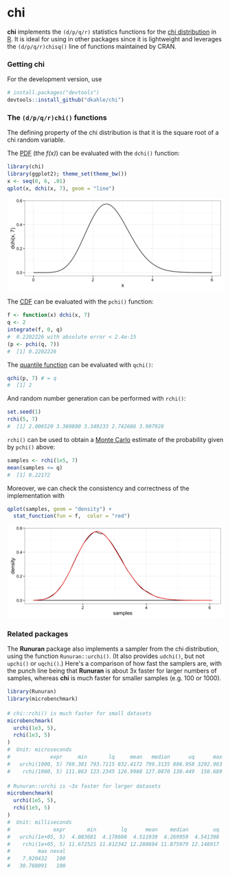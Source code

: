 <!-- README.md is generated from README.Rmd. Please edit that file -->
**chi**
=======

**chi** implements the `(d/p/q/r)` statistics functions for the [chi distribution](https://en.wikipedia.org/wiki/Chi_distribution) in [R](http://cran.r-project.org). It is ideal for using in other packages since it is lightweight and leverages the `(d/p/q/r)chisq()` line of functions maintained by CRAN.

### Getting **chi**

<!-- There are two ways to get __chi__.  For the [CRAN version](https://cran.r-project.org/package=chi), use -->
<!-- ```{r, eval=FALSE} -->
<!-- install.packages("chi") -->
<!-- ``` -->
For the development version, use

``` r
# install.packages("devtools")
devtools::install_github("dkahle/chi")
```

### The `(d/p/q/r)chi()` functions

The defining property of the chi distribution is that it is the square root of a chi random variable.

The [PDF](https://en.wikipedia.org/wiki/Probability_density_function) (the *f(x)*) can be evaluated with the `dchi()` function:

``` r
library(chi)
library(ggplot2); theme_set(theme_bw())
x <- seq(0, 6, .01)
qplot(x, dchi(x, 7), geom = "line")
```

![](figures/README-unnamed-chunk-3-1.png)

The [CDF](https://en.wikipedia.org/wiki/Cumulative_distribution_function) can be evaluated with the `pchi()` function:

``` r
f <- function(x) dchi(x, 7)
q <- 2
integrate(f, 0, q)
#  0.2202226 with absolute error < 2.4e-15
(p <- pchi(q, 7))
#  [1] 0.2202226
```

The [quantile function](https://en.wikipedia.org/wiki/Quantile_function) can be evaluated with `qchi()`:

``` r
qchi(p, 7) # = q
#  [1] 2
```

And random number generation can be performed with `rchi()`:

``` r
set.seed(1)
rchi(5, 7)
#  [1] 2.006520 3.389800 3.349233 2.742686 3.907928
```

`rchi()` can be used to obtain a [Monte Carlo](https://en.wikipedia.org/wiki/Monte_Carlo_method) estimate of the probability given by `pchi()` above:

``` r
samples <- rchi(1e5, 7)
mean(samples <= q)
#  [1] 0.22172
```

Moreover, we can check the consistency and correctness of the implementation with

``` r
qplot(samples, geom = "density") + 
  stat_function(fun = f,  color = "red")
```

![](figures/README-unnamed-chunk-8-1.png)

### Related packages

The **Runuran** package also implements a sampler from the chi distribution, using the function `Runuran::urchi()`. (It also provides `udchi()`, but not `upchi()` or `uqchi()`.) Here's a comparison of how fast the samplers are, with the punch line being that **Runuran** is about 3x faster for larger numbers of samples, whereas **chi** is much faster for smaller samples (e.g. 100 or 1000).

``` r
library(Runuran)
library(microbenchmark)

# chi::rchi() is much faster for small datasets
microbenchmark(
  urchi(1e3, 5),
  rchi(1e3, 5)
)
#  Unit: microseconds
#             expr     min       lq     mean   median      uq      max neval
#   urchi(1000, 5) 769.381 793.7115 832.4172 799.3135 806.958 3292.963   100
#    rchi(1000, 5) 111.863 123.2345 126.9988 127.0870 130.449  150.689   100

# Runuran::urchi is ~3x faster for larger datasets
microbenchmark(
  urchi(1e5, 5),
  rchi(1e5, 5)
)
#  Unit: milliseconds
#              expr       min        lq      mean    median        uq
#   urchi(1e+05, 5)  4.083681  4.178608  4.511939  4.269959  4.541398
#    rchi(1e+05, 5) 11.672521 11.812342 12.280694 11.875979 12.148917
#         max neval
#    7.920432   100
#   30.788091   100
```
